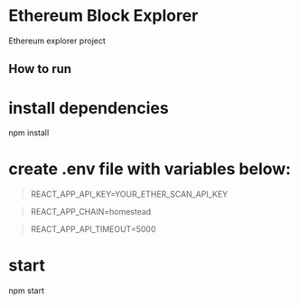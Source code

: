 # Ethereum Block Explorer

Ethereum explorer project

## How to run

# install dependencies
npm install

# create .env file with variables below:

> REACT_APP_API_KEY=YOUR_ETHER_SCAN_API_KEY

> REACT_APP_CHAIN=homestead

> REACT_APP_API_TIMEOUT=5000

# start 
npm start
